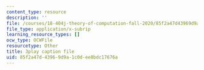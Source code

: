 ```yaml
---
content_type: resource
description: ''
file: /courses/18-404j-theory-of-computation-fall-2020/85f2a47d43969d9a1c0dee8bdc17676a_4MgN6uxd4i4.srt
file_type: application/x-subrip
learning_resource_types: []
ocw_type: OCWFile
resourcetype: Other
title: 3play caption file
uid: 85f2a47d-4396-9d9a-1c0d-ee8bdc17676a
---
```

